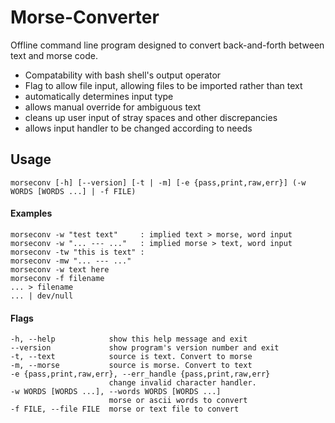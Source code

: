 # Morse-Converter
Offline command line program designed to convert back-and-forth between text and morse code.

 * Compatability with bash shell's output operator
 * Flag to allow file input, allowing files to be imported rather than text
 * automatically determines input type
 * allows manual override for ambiguous text
 * cleans up user input of stray spaces and other discrepancies
 * allows input handler to be changed according to needs 


## Usage
```
morseconv [-h] [--version] [-t | -m] [-e {pass,print,raw,err}] (-w WORDS [WORDS ...] | -f FILE)
```

#### Examples
```
morseconv -w "test text"     : implied text > morse, word input
morseconv -w "... --- ..."   : implied morse > text, word input
morseconv -tw "this is text" : 
morseconv -mw "... --- ..."
morseconv -w text here
morseconv -f filename
... > filename
... | dev/null
```

#### Flags
```
-h, --help            show this help message and exit
--version             show program's version number and exit
-t, --text            source is text. Convert to morse
-m, --morse           source is morse. Convert to text
-e {pass,print,raw,err}, --err_handle {pass,print,raw,err}
                      change invalid character handler.
-w WORDS [WORDS ...], --words WORDS [WORDS ...]
                      morse or ascii words to convert
-f FILE, --file FILE  morse or text file to convert
```
